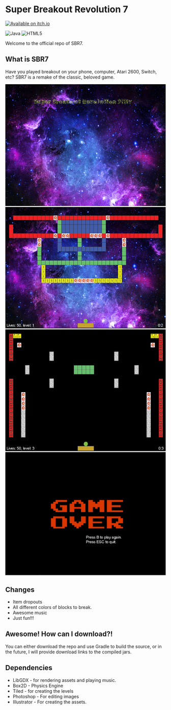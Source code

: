 # Super Breakout Revolution 7

[![Available on itch.io](http://jessemillar.github.io/available-on-itchio-badge/badge-bw.png)](https://brianb12321.itch.io/super-breakout-revolution-7)

![Java](https://img.shields.io/badge/java-%23ED8B00.svg?style=for-the-badge&logo=java&logoColor=white)
![HTML5](https://img.shields.io/badge/html5-%23E34F26.svg?style=for-the-badge&logo=html5&logoColor=white)

Welcome to the official repo of SBR7.
## What is SBR7
Have you played breakout on your phone, computer, Atari 2600, Switch, etc? SBR7 is a remake of the classic, beloved game.

![Title Screen](https://github.com/brianb12321/SuperBreakoutRevolution7/raw/master/images/TitleScreen.PNG)
![Level One](https://github.com/brianb12321/SuperBreakoutRevolution7/raw/master/images/Level1.PNG)
![Hard Level](https://github.com/brianb12321/SuperBreakoutRevolution7/raw/master/images/HardLevel.PNG)
![Game Over Screen](https://github.com/brianb12321/SuperBreakoutRevolution7/raw/master/images/GameOverScreen.PNG)
## Changes
* Item dropouts
* All different colors of blocks to break.
* Awesome music
* Just fun!!!
## Awesome! How can I download?!
You can either download the repo and use Gradle to build the source, or in the future, I will provide download links to the compiled jars.
## Dependencies
* LibGDX - for rendering assets and playing music.
* Box2D - Physics Engine
* Tiled - for creating the levels
* Photoshop - For editing images
* Illustrator - For creating the assets.
